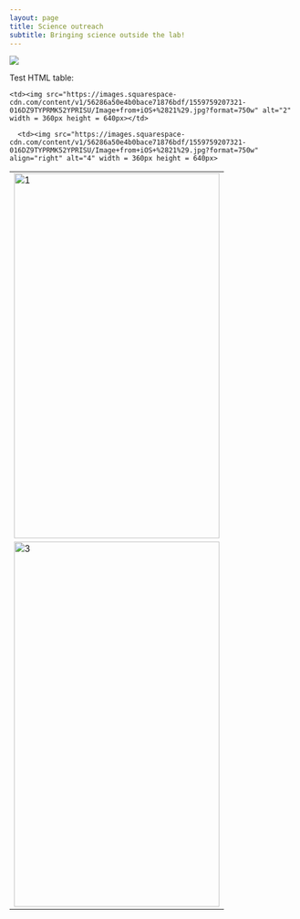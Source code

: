 ```yaml
---
layout: page
title: Science outreach
subtitle: Bringing science outside the lab!
---
```


![](https://github.com/colinshew/colinshew.github.io/blob/master/assets/img/avatar-icon.png?raw=true)

Test HTML table:

<table cellspacing="0" cellpadding="0">
  <tr>
    <td><a href="https://images.squarespace-cdn.com/content/v1/56286a50e4b0bace71876bdf/1559759207321-016DZ9TYPRMK52YPRISU/Image+from+iOS+%2821%29.jpg?format=750w"><img src="https://images.squarespace-cdn.com/content/v1/56286a50e4b0bace71876bdf/1559759207321-016DZ9TYPRMK52YPRISU/Image+from+iOS+%2821%29.jpg?format=750w"  alt="1" width = 360px height = 640px ></a></td>

    <td><img src="https://images.squarespace-cdn.com/content/v1/56286a50e4b0bace71876bdf/1559759207321-016DZ9TYPRMK52YPRISU/Image+from+iOS+%2821%29.jpg?format=750w" alt="2" width = 360px height = 640px></td>
   </tr> 
   <tr>
      <td><img src="https://images.squarespace-cdn.com/content/v1/56286a50e4b0bace71876bdf/1559759207321-016DZ9TYPRMK52YPRISU/Image+from+iOS+%2821%29.jpg?format=750w" alt="3" width = 360px height = 640px></td>

      <td><img src="https://images.squarespace-cdn.com/content/v1/56286a50e4b0bace71876bdf/1559759207321-016DZ9TYPRMK52YPRISU/Image+from+iOS+%2821%29.jpg?format=750w" align="right" alt="4" width = 360px height = 640px>
  </td>
  </tr>
</table>
